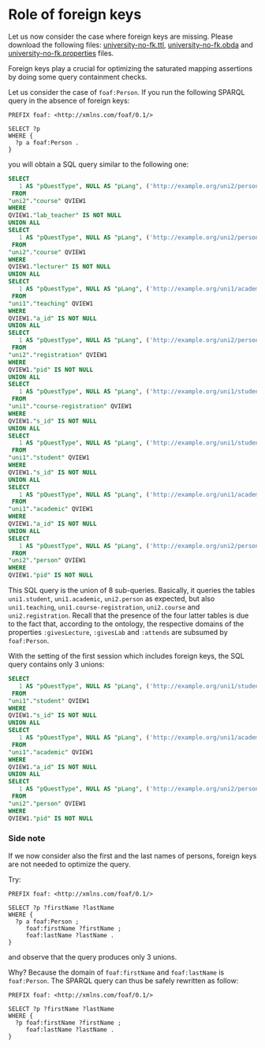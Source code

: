 # Role of foreign keys


Let us now consider the case where foreign keys are missing.
Please download the following files: [university-no-fk.ttl](university-no-fk.ttl), [university-no-fk.obda](university-no-fk.obda) and [university-no-fk.properties](university-no-fk.properties) files.

Foreign keys play a crucial for optimizing the saturated mapping assertions by doing some query containment checks.

Let us consider the case of `foaf:Person`.
If you run the following SPARQL query in the absence of foreign keys:

```sparql
PREFIX foaf: <http://xmlns.com/foaf/0.1/>

SELECT ?p
WHERE {
  ?p a foaf:Person .
}
```

you will obtain a SQL query similar to the following one:

```sql
SELECT
   1 AS "pQuestType", NULL AS "pLang", ('http://example.org/uni2/person/' || QVIEW1."lab_teacher") AS "p"
 FROM
"uni2"."course" QVIEW1
WHERE
QVIEW1."lab_teacher" IS NOT NULL
UNION ALL
SELECT
   1 AS "pQuestType", NULL AS "pLang", ('http://example.org/uni2/person/' || QVIEW1."lecturer") AS "p"
 FROM
"uni2"."course" QVIEW1
WHERE
QVIEW1."lecturer" IS NOT NULL
UNION ALL
SELECT
   1 AS "pQuestType", NULL AS "pLang", ('http://example.org/uni1/academic/' || QVIEW1."a_id") AS "p"
 FROM
"uni1"."teaching" QVIEW1
WHERE
QVIEW1."a_id" IS NOT NULL
UNION ALL
SELECT
   1 AS "pQuestType", NULL AS "pLang", ('http://example.org/uni2/person/' || QVIEW1."pid") AS "p"
 FROM
"uni2"."registration" QVIEW1
WHERE
QVIEW1."pid" IS NOT NULL
UNION ALL
SELECT
   1 AS "pQuestType", NULL AS "pLang", ('http://example.org/uni1/student/' || QVIEW1."s_id") AS "p"
 FROM
"uni1"."course-registration" QVIEW1
WHERE
QVIEW1."s_id" IS NOT NULL
UNION ALL
SELECT
   1 AS "pQuestType", NULL AS "pLang", ('http://example.org/uni1/student/' || QVIEW1."s_id") AS "p"
 FROM
"uni1"."student" QVIEW1
WHERE
QVIEW1."s_id" IS NOT NULL
UNION ALL
SELECT
   1 AS "pQuestType", NULL AS "pLang", ('http://example.org/uni1/academic/' || QVIEW1."a_id") AS "p"
 FROM
"uni1"."academic" QVIEW1
WHERE
QVIEW1."a_id" IS NOT NULL
UNION ALL
SELECT
   1 AS "pQuestType", NULL AS "pLang", ('http://example.org/uni2/person/' || QVIEW1."pid") AS "p"
 FROM
"uni2"."person" QVIEW1
WHERE
QVIEW1."pid" IS NOT NULL
```

This SQL query is the union of 8 sub-queries. Basically, it queries
the tables `uni1.student`, `uni1.academic`, `uni2.person` as expected, but also
`uni1.teaching`, `uni1.course-registration`, `uni2.course` and `uni2.registration`.
Recall that the presence of the four latter tables is due to the fact that, according to the ontology, the respective domains of the properties `:givesLecture`, `:givesLab` and `:attends` are subsumed by `foaf:Person`.


With the setting of the first session which includes foreign keys, the SQL query contains only 3 unions:

```sql
SELECT
   1 AS "pQuestType", NULL AS "pLang", ('http://example.org/uni1/student/' || QVIEW1."s_id") AS "p"
 FROM
"uni1"."student" QVIEW1
WHERE
QVIEW1."s_id" IS NOT NULL
UNION ALL
SELECT
   1 AS "pQuestType", NULL AS "pLang", ('http://example.org/uni1/academic/' || QVIEW1."a_id") AS "p"
 FROM
"uni1"."academic" QVIEW1
WHERE
QVIEW1."a_id" IS NOT NULL
UNION ALL
SELECT
   1 AS "pQuestType", NULL AS "pLang", ('http://example.org/uni2/person/' || QVIEW1."pid") AS "p"
 FROM
"uni2"."person" QVIEW1
WHERE
QVIEW1."pid" IS NOT NULL
```

### Side note

If we now consider also the first and the last names of persons, foreign keys are not needed to optimize the query.

Try:

```sparql
PREFIX foaf: <http://xmlns.com/foaf/0.1/>

SELECT ?p ?firstName ?lastName
WHERE {
  ?p a foaf:Person ;
     foaf:firstName ?firstName ;
     foaf:lastName ?lastName .
}
```
and observe that the query produces only 3 unions.

Why? Because the domain of `foaf:firstName` and `foaf:lastName` is `foaf:Person`.
The SPARQL query can thus be safely rewritten as follow:

```sparql
PREFIX foaf: <http://xmlns.com/foaf/0.1/>

SELECT ?p ?firstName ?lastName
WHERE {
  ?p foaf:firstName ?firstName ;
     foaf:lastName ?lastName .
}
```
